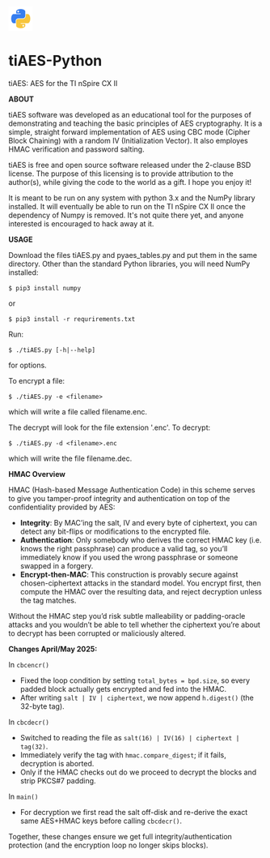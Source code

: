 ![alt text](python-icon.png)
# tiAES-Python
tiAES: AES for the TI nSpire CX II

__ABOUT__

tiAES software was developed as an educational tool for the purposes of demonstrating and teaching the basic principles of AES cryptography. It is a simple, straight forward implementation of AES using CBC mode (Cipher Block Chaining) with a random IV (Initialization Vector). It also employes HMAC verification and password salting.

tiAES is free and open source software released under the 2-clause BSD license. The purpose of this licensing is to provide attribution to the author(s), while giving the code to the world as a gift. I hope you enjoy it!

It is meant to be run on any system with python 3.x and the NumPy library installed. It will eventually be able to run on the TI nSpire CX II once the dependency of Numpy is removed. It's not quite there yet, and anyone interested is encouraged to hack away at it.


__USAGE__

Download the files tiAES.py and pyaes_tables.py and put them in the same directory. Other than the standard Python libraries, you will need NumPy installed:

    $ pip3 install numpy
or

    $ pip3 install -r requrirements.txt

Run:

    $ ./tiAES.py [-h|--help]

for options.

To encrypt a file:

    $ ./tiAES.py -e <filename>

which will write a file called filename.enc.

The decrypt will look for the file extension '.enc'. To decrypt:

    $ ./tiAES.py -d <filename>.enc

which will write the file filename.dec.  


__HMAC Overview__

HMAC (Hash-based Message Authentication Code) in this scheme serves to give you tamper-proof integrity and authentication on top of the confidentiality provided by AES:

- **Integrity**: By MAC’ing the salt, IV and every byte of ciphertext, you can detect any bit-flips or modifications to the encrypted file.
- **Authentication**: Only somebody who derives the correct HMAC key (i.e. knows the right passphrase) can produce a valid tag, so you’ll immediately know if you used the wrong passphrase or someone swapped in a forgery.
- **Encrypt-then-MAC**: This construction is provably secure against chosen-ciphertext attacks in the standard model. You encrypt first, then compute the HMAC over the resulting data, and reject decryption unless the tag matches.

Without the HMAC step you’d risk subtle malleability or padding-oracle attacks and you wouldn’t be able to tell whether the ciphertext you’re about to decrypt has been corrupted or maliciously altered.

__Changes April/May 2025:__  
  
In `cbcencr()`
  
- Fixed the loop condition by setting `total_bytes = bpd.size`, so every padded block actually gets encrypted and fed into the HMAC.
- After writing `salt | IV | ciphertext`, we now append `h.digest()` (the 32-byte tag).  
  
In `cbcdecr()`
  
- Switched to reading the file as `salt(16) | IV(16) | ciphertext | tag(32)`.
- Immediately verify the tag with `hmac.compare_digest`; if it fails, decryption is aborted.
- Only if the HMAC checks out do we proceed to decrypt the blocks and strip PKCS#7 padding.  
  
In `main()`
  
- For decryption we first read the salt off-disk and re-derive the exact same AES+HMAC keys before calling `cbcdecr()`.

Together, these changes ensure we get full integrity/authentication protection (and the encryption loop no longer skips blocks).
